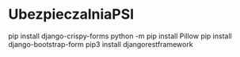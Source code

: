 # UbezpieczalniaPSI
pip install django-crispy-forms
python -m pip install Pillow
pip install django-bootstrap-form
pip3 install djangorestframework
